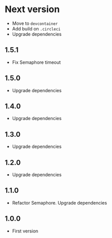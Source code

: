 # Next version
+ Move to `devcontainer`
+ Add build on `.circleci`
+ Upgrade dependencies

## 1.5.1
+ Fix Semaphore timeout

## 1.5.0
+ Upgrade dependencies

## 1.4.0
+ Upgrade dependencies

## 1.3.0
+ Upgrade dependencies

## 1.2.0
+ Upgrade dependencies

## 1.1.0
+ Refactor Semaphore. Upgrade dependencies

## 1.0.0
+ First version